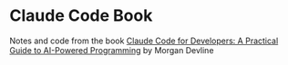 # Claude Code Book
Notes and code from the book [Claude Code for Developers: A Practical Guide to AI-Powered Programming](https://a.co/d/0cwhFyR) by Morgan Devline

